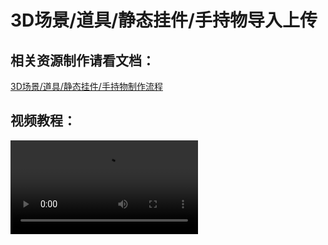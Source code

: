 # 3D场景/道具/静态挂件/手持物导入上传

## 相关资源制作请看文档：

[3D场景/道具/静态挂件/手持物制作流程](..//Scene/0-0-Scene-process)

## 视频教程：

<video controls src="https://arkimg.ark.online/%E4%B8%8A%E4%BC%A0.mp4" />

## 资源上传：

确认无误后可以右键上传，（发布游戏的时候，没有上传资源也会自动上传，但审核时间会更长）

![img](https://arkimg.ark.online/1730274198893-225.png)

图上这个小图标说明这个资源正在审核和传到服务器，一般半小时内完成。

![img](https://arkimg.ark.online/1730274198893-226.png)

## 资源状态：

传作者中心-资源-我的资源

![img](https://arkimg.ark.online/1730274198893-227.png)

可以自己去管理资源，配置主题分类，或者隐藏，或者公开给其它用户使用。

公开资源官方会对资源进行审核。

上传之后的资源都会在“我的资源”展示。

![img](https://arkimg.ark.online/1730274198893-228.png)

## 常见问题：

### 资源校正不通过常见解决办法：

| 资源类型           | 不通过提示                                       | 解决办法                                                     |
| ------------------ | ------------------------------------------------ | ------------------------------------------------------------ |
| 资源名规范         | 不能包含中文，非法字符，长度不能超过80字符       | 修改名字                                                     |
| 静态模型           | 网格顶点数≤65535                                 | 三维软件减面（3ds_Max，Maya，blender等）                     |
| 只支持一个mesh     | 三维软件把模型合并或拆成多个FBX (支持多维质材质) | 三维软件把模型合并或拆成多个FBX (支持多维质材质)             |
| 不支持骨骼模型导入 | 三维软件把模型骨骼蒙皮删除。                     | 三维软件把模型骨骼蒙皮删除。                                 |
| 贴图               | 2的N次幂，可以使用长型贴图，≤2048                | 图像处理软件把贴图像素大小改成：64*64 128*128 256*256等....也可以是128*256这种格式。 |
| UI                 | ≤2048                                            | 缩小贴图即可                                                 |
| 音效资源           | 小于等于3M                                       | 后续会支持更大音效导入                                       |

### 同步到工程后资源不支持更新？

如果需要上传正确的静态模型资源，请导入工程前把资源效果配置正确！场景贴图和静态模型一起导入，且编辑效果到最终效果。详情可以看置顶视频。

### 如何找到法线贴图和混合贴图卡槽？

因为是高级参数，需要点编辑器材质，点击高级模式进行赋予。

![img](https://arkimg.ark.online/1730274198893-229.png)

在基础属性位置贴上对应贴图即可。

![img](https://arkimg.ark.online/1730274198893-230.png)

### 导入之后发现贴图效果不对？

请检查贴图格式是否正确，确认一下颜色贴图或者混合贴图是否被识别成了法

漫反射颜色贴图：

![img](https://arkimg.ark.online/1730274198893-231.png)

法线贴图：

![img](https://arkimg.ark.online/1730274198893-232.png)

混合mrae贴图：

![img](https://arkimg.ark.online/1730274198894-233.png)